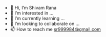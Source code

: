 - 👋 Hi, I’m Shivam Rana 
- 👀 I’m interested in ...
- 🌱 I’m currently learning ...
- 💞️ I’m looking to collaborate on ...
- 📫 How to reach me sr999984@gmail.com

<!---
shivam-20203140/shivam-20203140 is a ✨ special ✨ repository because its `README.md` (this file) appears on your GitHub profile.
You can click the Preview link to take a look at your changes.
--->
